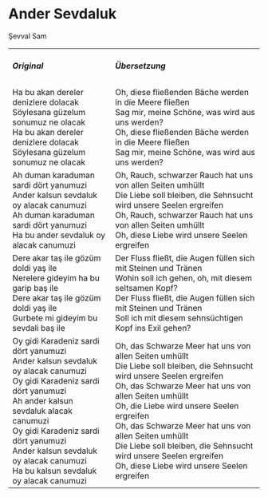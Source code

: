 # Ander Sevdaluk

Şevval Sam

<table>
    <tr>
        <td>
            <h5> Original </h5>
        </td>
        <td>
            <h5> Übersetzung </h5>
        </td>
    </tr>
    <tr>
        <td>
            Ha bu akan dereler denizlere dolacak<br>
            Söylesana güzelum sonumuz ne olacak<br>
            Ha bu akan dereler denizlere dolacak<br>
            Söylesana güzelum sonumuz ne olacak
        </td>
        <td>
            Oh, diese fließenden Bäche werden in die Meere fließen<br>
            Sag mir, meine Schöne, was wird aus uns werden?<br>
            Oh, diese fließenden Bäche werden in die Meere fließen<br>
            Sag mir, meine Schöne, was wird aus uns werden?
        </td>
    </tr>
    <tr>
        <td>
            Ah duman karaduman sardi dört yanumuzi<br>
            Ander kalsun sevdaluk oy alacak canumuzi<br>
            Ah duman karaduman sardi dört yanumuzi<br>
            Ha bu ander sevdaluk oy alacak canumuzi
        </td>
        <td>
            Oh, Rauch, schwarzer Rauch hat uns von allen Seiten umhüllt<br>
            Die Liebe soll bleiben, die Sehnsucht wird unsere Seelen ergreifen<br>
            Oh, Rauch, schwarzer Rauch hat uns von allen Seiten umhüllt<br>
            Oh, diese Liebe wird unsere Seelen ergreifen
        </td>
    </tr>
    <tr>
        <td>
            Dere akar taş ile gözüm doldi yaş ile<br>
            Nerelere gideyim ha bu garip baş ile<br>
            Dere akar taş ile gözüm doldi yaş ile<br>
            Gurbete mi gideyim bu sevdali baş ile
        </td>
        <td>
            Der Fluss fließt, die Augen füllen sich mit Steinen und Tränen<br>
            Wohin soll ich gehen, oh, mit diesem seltsamen Kopf?<br>
            Der Fluss fließt, die Augen füllen sich mit Steinen und Tränen<br>
            Soll ich mit diesem sehnsüchtigen Kopf ins Exil gehen?
        </td>
    </tr>
    <tr>
        <td>
            Oy gidi Karadeniz sardi dört yanumuzi<br>
            Ander kalsun sevdaluk oy alacak canumuzi<br>
            Oy gidi Karadeniz sardi dört yanumuzi<br>
            Ah ander kalsun sevdaluk alacak canumuzi<br>
            Oy gidi Karadeniz sardi dört yanumuzi<br>
            Ander kalsun sevdaluk oy alacak canumuzi<br>
            Ha bu kalsun sevdaluk oy alacak canumuzi
        </td>
        <td>
            Oh, das Schwarze Meer hat uns von allen Seiten umhüllt<br>
            Die Liebe soll bleiben, die Sehnsucht wird unsere Seelen ergreifen<br>
            Oh, das Schwarze Meer hat uns von allen Seiten umhüllt<br>
            Oh, die Liebe wird unsere Seelen ergreifen<br>
            Oh, das Schwarze Meer hat uns von allen Seiten umhüllt<br>
            Die Liebe soll bleiben, die Sehnsucht wird unsere Seelen ergreifen<br>
            Oh, diese Liebe wird unsere Seelen ergreifen
        </td>
    </tr>
</table>
